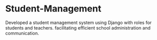 # Student-Management
Developed a student management system using Django with roles for students and teachers. facilitating efficient school administration and communication.
